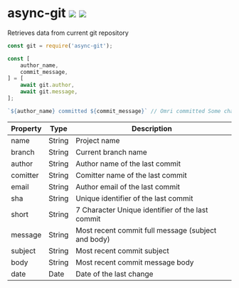 # async-git [![](https://img.shields.io/npm/v/async-git.svg)](https://www.npmjs.com/package/async-git) [![](https://img.shields.io/badge/source--000000.svg?logo=github&style=social)](https://github.com/omrilotan/mono/tree/master/packages/async-git)

Retrieves data from current git repository

```js
const git = require('async-git');

const [
	author_name,
	commit_message,
] = [
	await git.author,
	await git.message,
];

`${author_name} committed ${commit_message}` // Omri committed Some changes
```

| Property | Type | Description
| - | - | -
| name | String | Project name
| branch | String | Current branch name
| author | String | Author name of the last commit
| comitter | String | Comitter name of the last commit
| email | String | Author email of the last commit
| sha | String | Unique identifier of the last commit
| short | String | 7 Character Unique identifier of the last commit
| message | String | Most recent commit full message (subject and body)
| subject | String | Most recent commit subject
| body | String | Most recent commit message body
| date | Date | Date of the last change
